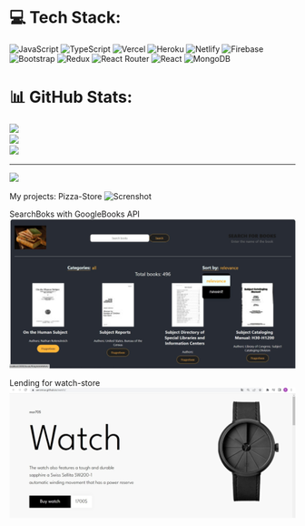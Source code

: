 
# 💻 Tech Stack:
![JavaScript](https://img.shields.io/badge/javascript-%23323330.svg?style=for-the-badge&logo=javascript&logoColor=%23F7DF1E) ![TypeScript](https://img.shields.io/badge/typescript-%23007ACC.svg?style=for-the-badge&logo=typescript&logoColor=white) ![Vercel](https://img.shields.io/badge/vercel-%23000000.svg?style=for-the-badge&logo=vercel&logoColor=white) ![Heroku](https://img.shields.io/badge/heroku-%23430098.svg?style=for-the-badge&logo=heroku&logoColor=white) ![Netlify](https://img.shields.io/badge/netlify-%23000000.svg?style=for-the-badge&logo=netlify&logoColor=#00C7B7) ![Firebase](https://img.shields.io/badge/firebase-%23039BE5.svg?style=for-the-badge&logo=firebase) ![Bootstrap](https://img.shields.io/badge/bootstrap-%23563D7C.svg?style=for-the-badge&logo=bootstrap&logoColor=white) ![Redux](https://img.shields.io/badge/redux-%23593d88.svg?style=for-the-badge&logo=redux&logoColor=white) ![React Router](https://img.shields.io/badge/React_Router-CA4245?style=for-the-badge&logo=react-router&logoColor=white) ![React](https://img.shields.io/badge/react-%2320232a.svg?style=for-the-badge&logo=react&logoColor=%2361DAFB) ![MongoDB](https://img.shields.io/badge/MongoDB-%234ea94b.svg?style=for-the-badge&logo=mongodb&logoColor=white)
# 📊 GitHub Stats:
![](https://github-readme-stats.vercel.app/api?username=aeronrus&theme=dark&hide_border=false&include_all_commits=false&count_private=false)<br/>
![](https://github-readme-streak-stats.herokuapp.com/?user=aeronrus&theme=dark&hide_border=false)<br/>
![](https://github-readme-stats.vercel.app/api/top-langs/?username=aeronrus&theme=dark&hide_border=false&include_all_commits=false&count_private=false&layout=compact)

---
[![](https://visitcount.itsvg.in/api?id=aeronrus&icon=0&color=0)](https://visitcount.itsvg.in)


My projects:
Pizza-Store
![Screnshot](https://github.com/aeronrus/pizza-store/blob/main/pizzaImage.jpg)

SearchBoks with GoogleBooks API
![Screnshot](https://github.com/aeronrus/searchbooks_forJS/blob/develop/fLUBZrXDoRw.jpg)

Lending for watch-store
![Screnshot](https://github.com/aeronrus/watch/blob/main/hM5EKXrf-q8.jpg)

